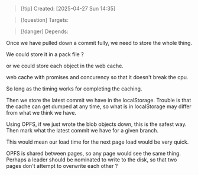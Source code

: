 
>[!tip] Created: [2025-04-27 Sun 14:35]

>[!question] Targets: 

>[!danger] Depends: 

Once we have pulled down a commit fully, we need to store the whole thing.

We could store it in a pack file ?

or we could store each object in the web cache.

web cache with promises and concurency so that it doesn't break the cpu.

So long as the timing works for completing the caching.

Then we store the latest commit we have in the localStorage.
Trouble is that the cache can get dumped at any time, so what is in localStorage may differ from what we think we have.

Using OPFS, if we just wrote the blob objects down, this is the safest way.
Then mark what the latest commit we have for a given branch.

This would mean our load time for the next page load would be very quick.

OPFS is shared between pages, so any page would see the same thing.
Perhaps a leader should be nominated to write to the disk, so that two pages don't attempt to overwrite each other ?
